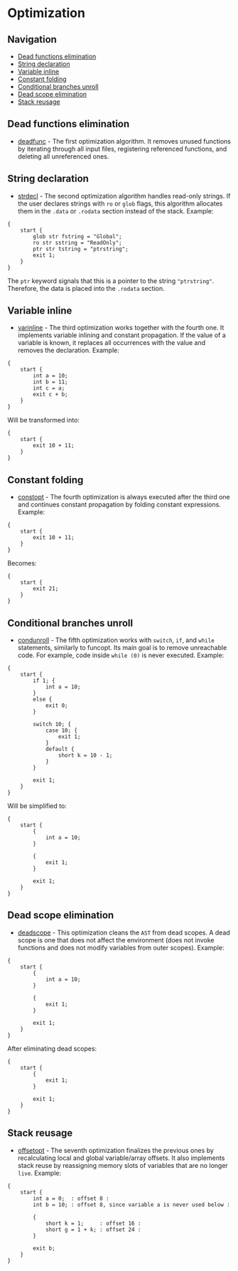 # Optimization
## Navigation
- [Dead functions elimination](#dead-functions-elimination)
- [String declaration](#string-declaration)
- [Variable inline](#variable-inline)
- [Constant folding](#constant-folding)
- [Conditional branches unroll](#conditional-branches-unroll)
- [Dead scope elimination](#dead-scope-elimination)
- [Stack reusage](#stack-reusage)

## Dead functions elimination
- [deadfunc](https://github.com/j1sk1ss/CordellCompiler.PETPRJ/blob/x86_64/src/opt/deadfunc.c) - The first optimization algorithm. It removes unused functions by iterating through all input files, registering referenced functions, and deleting all unreferenced ones.

## String declaration
- [strdecl](https://github.com/j1sk1ss/CordellCompiler.PETPRJ/blob/x86_64/src/opt/strdecl.c) - The second optimization algorithm handles read-only strings. If the user declares strings with `ro` or `glob` flags, this algorithm allocates them in the `.data` or `.rodata` section instead of the stack. Example:
```CPL
{
    start {
        glob str fstring = "Global";
        ro str sstring = "ReadOnly";
        ptr str tstring = "ptrstring";
        exit 1;
    }
}
```

The `ptr` keyword signals that this is a pointer to the string `"ptrstring"`. Therefore, the data is placed into the `.rodata` section.

## Variable inline
- [varinline](https://github.com/j1sk1ss/CordellCompiler.PETPRJ/blob/x86_64/src/opt/varinline.c) - The third optimization works together with the fourth one. It implements variable inlining and constant propagation. If the value of a variable is known, it replaces all occurrences with the value and removes the declaration. Example:
```CPL
{
    start {
        int a = 10;
        int b = 11;
        int c = a;
        exit c + b;
    }
}
```

Will be transformed into:
```CPL
{
    start {
        exit 10 + 11;
    }
}
```

## Constant folding
- [constopt](https://github.com/j1sk1ss/CordellCompiler.PETPRJ/blob/x86_64/src/opt/constopt.c) - The fourth optimization is always executed after the third one and continues constant propagation by folding constant expressions. Example:
```CPL
{
    start {
        exit 10 + 11;
    }
}
```

Becomes:
```CPL
{
    start {
        exit 21;
    }
}
```

## Conditional branches unroll
- [condunroll](https://github.com/j1sk1ss/CordellCompiler.PETPRJ/blob/x86_64/src/opt/condunroll.c) - The fifth optimization works with `switch`, `if`, and `while` statements, similarly to funcopt. Its main goal is to remove unreachable code. For example, code inside `while (0)` is never executed. Example:
```CPL
{
    start {
        if 1; {
            int a = 10;
        }
        else {
            exit 0;
        }

        switch 10; {
            case 10; {
                exit 1;
            }
            default {
                short k = 10 - 1;
            }
        }

        exit 1;
    }
}
```

Will be simplified to:
```CPL
{
    start {
        {
            int a = 10;
        }

        {
            exit 1;
        }
        
        exit 1;
    }
}
```

## Dead scope elimination
- [deadscope](https://github.com/j1sk1ss/CordellCompiler.PETPRJ/blob/x86_64/src/opt/deadscope.c) - This optimization cleans the `AST` from dead scopes. A dead scope is one that does not affect the environment (does not invoke functions and does not modify variables from outer scopes). Example:
```CPL
{
    start {
        {
            int a = 10;
        }

        {
            exit 1;
        }
        
        exit 1;
    }
}
```

After eliminating dead scopes:
```CPL
{
    start {
        {
            exit 1;
        }
        
        exit 1;
    }
}
```

## Stack reusage
- [offsetopt](https://github.com/j1sk1ss/CordellCompiler.PETPRJ/blob/x86_64/src/opt/offsetopt.c) - The seventh optimization finalizes the previous ones by recalculating local and global variable/array offsets. It also implements stack reuse by reassigning memory slots of variables that are no longer `live`. Example:
```CPL
{
    start {
        int a = 0;  : offset 8 :
        int b = 10; : offset 8, since variable a is never used below :

        {
            short k = 1;     : offset 16 :
            short g = 1 + k; : offset 24 :
        }

        exit b;
    }
}
```